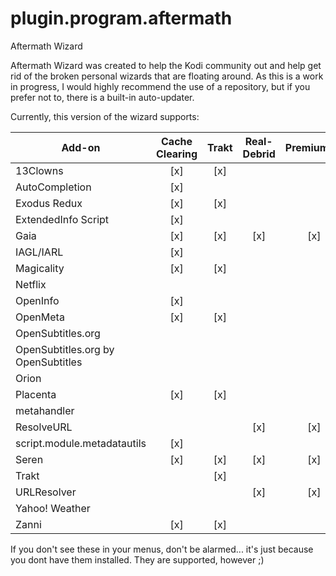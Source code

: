 # plugin.program.aftermath
Aftermath Wizard

Aftermath Wizard was created to help the Kodi community out and help get rid of the broken personal wizards that are floating around. As this is a work in progress, I would highly recommend the use of a repository, but if you prefer not to, there is a built-in auto-updater.

Currently, this version of the wizard supports:

|  Add-on                            | Cache Clearing | Trakt | Real-Debrid | Premiumize | Trakt API | TMDb | TVDB | OMDb | IMDb | Fanart.tv | Location | Username/Password/Login |
|------------------------------------|:--------------:|:-----:|:-----------:|:----------:|:---------:|:----:|:----:|:----:|:----:|:---------:|:--------:|:-----------------------:|
| 13Clowns                           | [x]            | [x]   |             |            |           | [x]  |      |      | [x]  | [x]       |          |                         |
| AutoCompletion                     | [x]            |       |             |            |           |      |      |      |      |           |          |                         |
| Exodus Redux                       | [x]            | [x]   |             |            |           | [x]  |      |      | [x]  | [x]       |          |                         |
| ExtendedInfo Script                | [x]            |       |             |            |           | [x]  |      |      |      |           |          |                         |
| Gaia                               | [x]            | [x]   | [x]         | [x]        |           | [x]  |      |      | [x]  | [x]       |          |                         |
| IAGL/IARL                          | [x]            |       |             |            |           |      |      |      |      |           |          | [x]                     |
| Magicality                         | [x]            | [x]   |             |            |           | [x]  |      |      | [x]  | [x]       |          |                         |
| Netflix                            |                |       |             |            |           |      |      |      |      |           |          | [x]                     |
| OpenInfo                           | [x]            |       |             |            |           | [x]  |      |      |      |           |          |                         |
| OpenMeta                           | [x]            | [x]   |             |            | [x]       | [x]  | [x]  |      |      |           |          |                         |
| OpenSubtitles.org                  |                |       |             |            |           |      |      |      |      |           |          | [x]                     |
| OpenSubtitles.org by OpenSubtitles |                |       |             |            |           |      |      |      |      |           |          | [x]                     |
| Orion                              |                |       |             |            |           |      |      |      |      |           |          | [x]                     |
| Placenta                           | [x]            | [x]   |             |            |           | [x]  |      |      | [x]  | [x]       |          |                         |
| metahandler                        |                |       |             |            |           | [x]  | [x]  | [x]  |      |           |          |                         |
| ResolveURL                         |                |       | [x]         | [x]        |           |      |      |      |      |           |          |                         |
| script.module.metadatautils        | [x]            |       |             |            |           | [x]  |      | [x]  |      | [x]       |          |                         |
| Seren                              | [x]            | [x]   | [x]         | [x]        | [x]       | [x]  | [x]  |      |      |           |          |                         |
| Trakt                              |                | [x]   |             |            |           |      |      |      |      |           |          |                         |
| URLResolver                        |                |       | [x]         | [x]        |           |      |      |      |      |           |          |                         |
| Yahoo! Weather                     |                |       |             |            |           |      |      |      |      |           | [x]      |                         |
| Zanni                              | [x]            | [x]   |             |            |           | [x]  |      |      | [x]  | [x]       |          |                         |

If you don't see these in your menus, don't be alarmed... it's just because you dont have them installed. They are supported, however ;)